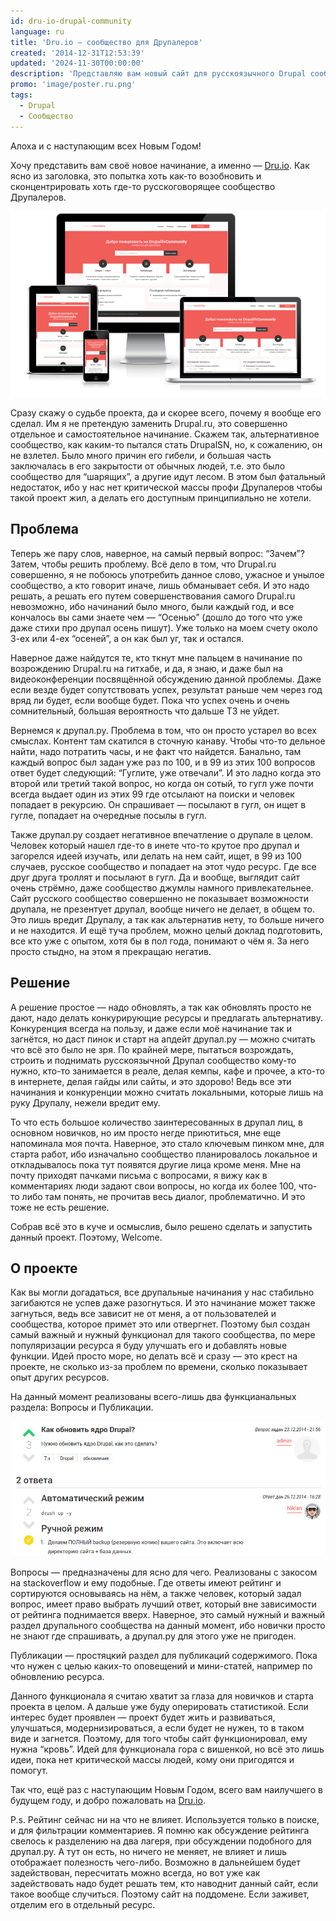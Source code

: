 ```yaml
---
id: dru-io-drupal-community
language: ru
title: 'Dru.io — сообщество для Друпалеров'
created: '2014-12-31T12:53:39'
updated: '2024-11-30T00:00:00'
description: 'Представляю вам новый сайт для русскоязычного Drupal сообщества.'
promo: 'image/poster.ru.png'
tags:
  - Drupal
  - Сообщество
---
```


Алоха и с наступающим всех Новым Годом!

Хочу представить вам своё новое начинание, а именно — [Dru.io](http://dru.io/).
Как ясно из заголовка, это попытка хоть как-то возобновить и сконцентрировать
хоть где-то русскоговорящее сообщество Друпалеров.

![Сообщество на разных устройствах.](image/screenshot_986x582_99.png)

Сразу скажу о судьбе проекта, да и скорее всего, почему я вообще его сделал. Им
я не претендую заменить Drupal.ru, это совершенно отдельное и самостоятельное
начинание. Скажем так, альтернативное сообщество, как каким-то пытался стать
DrupalSN, но, к сожалению, он не взлетел. Было много причин его гибели, и
большая часть заключалась в его закрытости от обычных людей, т.е. это было
сообщество для “шарящих”, а другие идут лесом. В этом был фатальный недостаток,
ибо у нас нет критической массы профи Друпалеров чтобы такой проект жил, а
делать его доступным принципиально не хотели.

## Проблема

Теперь же пару слов, наверное, на самый первый вопрос: “Зачем”? Затем, чтобы
решить проблему. Всё дело в том, что Drupal.ru совершенно, я не побоюсь
употребить данное слово, ужасное и унылое сообщество, а кто говорит иначе, лишь
обманывает себя. И это надо решать, а решать его путем совершенствования самого
Drupal.ru невозможно, ибо начинаний было много, были каждый год, и все кончалось
вы сами знаете чем — “Осенью” (дошло до того что уже даже стихи про друпал осень
пишут). Уже только на моем счету около 3-ех или 4-ех “осеней”, а он как был уг,
так и остался.

Наверное даже найдутся те, кто ткнут мне пальцем в начинание по возрождению
Drupal.ru на гитхабе, и да, я знаю, и даже был на видеоконференции посвящённой
обсуждению данной проблемы. Даже если везде будет сопутствовать успех, результат
раньше чем через год вряд ли будет, если вообще будет. Пока что успех очень и
очень сомнительный, большая вероятность что дальше ТЗ не уйдет.

Вернемся к друпал.ру. Проблема в том, что он просто устарел во всех смыслах.
Контент там скатился в сточную канаву. Чтобы что-то дельное найти, надо
потратить часы, и не факт что найдется. Банально, там каждый вопрос был задан
уже раз по 100, и в 99 из этих 100 вопросов ответ будет следующий: “Гуглите, уже
отвечали”. И это ладно когда это второй или третий такой вопрос, но когда он
сотый, то гугл уже почти всегда выдает один из этих 99 где отсылают на поиски и
человек попадает в рекурсию. Он спрашивает — посылают в гугл, он ищет в гугле,
попадает на очередные посылы в гугл.

Также друпал.ру создает негативное впечатление о друпале в целом. Человек
который нашел где-то в инете что-то крутое про друпал и загорелся идеей изучать,
или делать на нем сайт, ищет, в 99 из 100 случаев, русское сообщество и попадает
на этот чудо ресурс. Где все друг друга троллят и посылают в гугл. Да и вообще,
выглядит сайт очень стрёмно, даже сообщество джумлы намного привлекательнее.
Сайт русского сообщество совершенно не показывает возможности друпала, не
презентует друпал, вообще ничего не делает, в общем то. Это лишь вредит Друпалу,
а так как альтернатив нету, то больше ничего и не находится. И ещё туча проблем,
можно целый доклад подготовить, все кто уже с опытом, хотя бы в пол года,
понимают о чём я. За него просто стыдно, на этом я прекращаю негатив.

## Решение

А решение простое — надо обновлять, а так как обновлять просто не дают, надо
делать конкурирующие ресурсы и предлагать альтернативу. Конкуренция всегда на
пользу, и даже если моё начинание так и загнётся, но даст пинок и старт на
апдейт друпал.ру — можно считать что всё это было не зря. По крайней мере,
пытаться возрождать, строить и поднимать русскоязычной Друпал сообщество кому-то
нужно, кто-то занимается в реале, делая кемпы, кафе и прочее, а кто-то в
интернете, делая гайды или сайты, и это здорово! Ведь все эти начинания и
конкуренции можно считать локальными, которые лишь на руку Друпалу, нежели
вредит ему.

То что есть большое количество заинтересованных в друпал лиц, в основном
новичков, но им просто негде приютиться, мне еще напоминала моя почта. Наверное,
это стало ключевым пинком мне, для старта работ, ибо изначально сообщество
планировалось локальное и откладывалось пока тут появятся другие лица кроме
меня. Мне на почту приходят пачками письма с вопросами, я вижу как в
комментариях люди задают свои вопросы, но когда их более 100, что-то либо там
понять, не прочитав весь диалог, проблематично. И это тоже не есть решение.

Собрав всё это в куче и осмыслив, было решено сделать и запустить данный проект.
Поэтому, Welcome.

## О проекте

Как вы могли догадаться, все друпальные начинания у нас стабильно загибаются не
успев даже разогнуться. И это начинание может также загнуться, ведь все зависит
не от меня, а от пользователей и сообщества, которое примет это или отвергнет.
Поэтому был создан самый важный и нужный функционал для такого сообщества, по
мере популяризации ресурса я буду улучшать его и добавлять новые функции. Идей
просто море, но делать всё и сразу — это крест на проекте, не сколько из-за
проблем по времени, сколько показывает опыт других ресурсов.

На данный момент реализованы всего-лишь два функцианальных раздела: Вопросы и
Публикации.

![Вопрос - ответ.](image/screenshot_959x411_99.png)

Вопросы — предназначены для ясно для чего. Реализованы с закосом на
stackoverflow и ему подобные. Где ответы имеют рейтинг и сортируются основываясь
на нём, а также человек, который задал вопрос, имеет право выбрать лучший ответ,
который вне зависимости от рейтинга поднимается вверх. Наверное, это самый
нужный и важный раздел друпального сообщества на данный момент, ибо новички
просто не знают где спрашивать, а друпал.ру для этого уже не пригоден.

Публикации — простяцкий раздел для публикаций содержимого. Пока что нужен с
целью каких-то оповещений и мини-статей, например по обновлению ресурса.

Данного функционала я считаю хватит за глаза для новичков и старта проекта в
целом. А дальше уже буду оперировать статистикой. Если интерес будет проявлен —
проект будет жить и развиваться, улучшаться, модернизироваться, а если будет не
нужен, то в таком виде и загнется. Поэтому, для того чтобы сайт функционировал,
ему нужна “кровь”. Идей для функционала гора с вишенкой, но всё это лишь идеи,
пока нет критической массы людей, кому они пригодятся и помогут.

Так что, ещё раз с наступающим Новым Годом, всего вам наилучшего в будущем году,
и добро пожаловать на [Dru.io](http://dru.io/).

P.s. Рейтинг сейчас ни на что не влияет. Используется только в поиске, и для
фильтрации комментариев. Я помню как обсуждение рейтинга свелось к разделению на
два лагеря, при обсуждении подобного для друпал.ру. А тут он есть, но ничего не
меняет, не влияет и лишь отображает полезность чего-либо. Возможно в дальнейшем
будет задействован, пересчитать можно всегда, но вот уже как задействовать надо
будет решать тем, кто наводнит данный сайт, если такое вообще случиться. Поэтому
сайт на поддомене. Если заживет, отделим его в отдельный ресурс.
